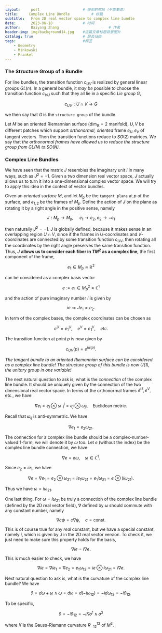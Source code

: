 ```yaml
---
layout:     post   				    # 使用的布局（不需要改）
title:     Complex Line Bundle			# 标题 
subtitle:   From 2D real vector space to complex line bundle
date:       2023-06-18 				# 时间
author:     Baiyang Zhang 						# 作者
header-img: img/background14.jpg 	#这篇文章标题背景图片
catalog: true 						# 是否归档
tags:								#标签
    - Geometry
    - Minkowski
    - Frankel
---
```


### The Structure Group of a Bundle

For  line bundles, the transition function $c_ {UV}$ is realized by general linear groups $GL(n)$. In a general bundle, it *may be* possible to choose the transition function $c_ {VU}$ such that they all lie in a specific *Lie group* $G$, 

$$
c_ {UV}: U\cap V \to G
$$

we then say that $G$ is the `structure group` of the bundle. 

Let $M$ be an oriented Riemannian surface ($\text{dim}_ {\mathbb{R}}=2$ manifold), $U,V$ be different patches which support *orthonormal, oriented* frame $e_ {U},e_ {V}$ of tangent vectors. Then the transition functions reduce to $SO(2)$ matrices. We say that *the orthonormal frames have allowed us to reduce the structure group from $GL(N)$ to $SO(N)$.*

### Complex Line Bundles

We have seen that the matrix $J$ resembles the imaginary unit $i$ in many ways, such as $J^{2}=-1$. Given a two dimension real vector space, $J$ actually allows us to turn it into a one-dimensional complex vector space. We will try to apply this idea in the context of vector bundles. 

Given an *oriented surface* $M$, and let $M_ {p}$ be the `tangent plane` at $p$ of the surface, and $e_ {1,2}$ be the frames of $M_ {p}$. Define the action of $J$ on the plane as rotating it by a right angle in the positive sense, namely

$$
J: M_ {p} \to M_ {p}, \quad \; e_ {1}\to e_ {2},\; e_ {2}\to-e_ {1}
$$

then naturally $J^{2}=-1$. $J$ is globally defined, because it makes sense in an overlapping region $U \cap V$, since if the frames in $U$-coordinates and $V$-coordinates are connected by some transition function $c_ {UV}$, then rotating all the coordinates by the right angle preserves the same transition function. Thus, $J$ **allows us to consider each fiber in $TM^{2}$ as a complex line**, the first component of the frame,

$$
e_ {1} \in  M_ {p} \approx   \mathbb{R}^{2} 
$$

can be considered as a complex basis vector

$$
e:= e_ {1} \in M_ {p}^{2}\approx \mathbb{C}^{1}
$$

and the action of pure imaginary number $i$ is given by 

$$
i e := J e_ {1} = e_ {2}.
$$

In term of the complex bases, the complex coordinates can be chosen as 

$$
e^ {U} = e^{U}_ {1}, \quad e^{V} = e^{V}_ {1}, \quad etc. 
$$

The transition function at point $p$ is now given by 

$$
c_ {UV}(p) = e^{i\alpha(p)}. 
$$

*The tangent bundle to an oriented Riemannian surface can be considered as a complex line bundle! The structure group of this bundle is now $U(1)$, the unitary group in one variable!*

The next natural question to ask is, what is the *connection* of the complex line bundle. It should be uniquely given by the connection of the two dimensional real vector space. In terms of the orthonormal frames $e^{U},e^{V},$ etc., we have 

$$
\nabla  e_ {i} =e_ {j} \otimes \omega^{j}_ {\;\;i} = e_ {j} \otimes \omega_ {ji},\quad \text{Euclidean metric}.
$$

Recall that $\omega_ {ij}$ is anti-symmetric. We have

$$
\nabla e_ {1}=e_ {2}\omega_ {21}.
$$

The connection for a complex line bundle should be a complex-number-valued 1-form, we will denote it by $\omega$ too. Let $e$ (without the index) be the complex line bundle connection, we have 

$$
\nabla e = e \omega, \quad  \omega \in \mathbb{C}^{1}.
$$

Since $e_ {2}=ie_ {1}$, we have 

$$
\nabla e = \nabla e_ {1} = e_ {2}\otimes \omega_ {21}=ie_ {1}\omega_ {21}=e_ {1} i\omega_ {21}= e \otimes (i\omega_ {21}). 
$$

Thus we have $\omega = i\omega_ {21}$. 

One last thing. For $\omega=i\omega_ {21}$ be truly a connection of the complex line bundle (defined by the 2D real vector field), $\nabla$ defined by $\omega$ should commute with any constant number, namely

$$
\nabla c \psi = c \nabla \psi, \quad  c = \text{const}.
$$

This is of course true for any *real* constant, but we have a special constant, namely $i$, which is given by $J$ in the 2D real vector version. To check it, we just need to make sure this property holds for the basis,

$$
\nabla i e = i \nabla e.
$$

This is much easier to check, we have

$$
\nabla ie = \nabla i e_ {1} = \nabla e_ {2} = e_ {1} \omega_ {12} = i e \otimes i\omega_ {21} = i \nabla e.
$$

Next natural question to ask is, what is the curvature of the complex line bundle? We have 

$$
\theta = d\omega+\omega \wedge \omega = d\omega = d(-i\omega_ {12}) = -id\omega_ {12} = -i\theta_ {12}.
$$

To be specific, 

$$
\theta = -i\theta_ {12} = -i K \sigma^{1}\wedge \sigma^{2}
$$

where $K$ is the Gauss-Riemann curvature $R^{12}_ {\;\;\;12}$ of $M^{2}$. 

